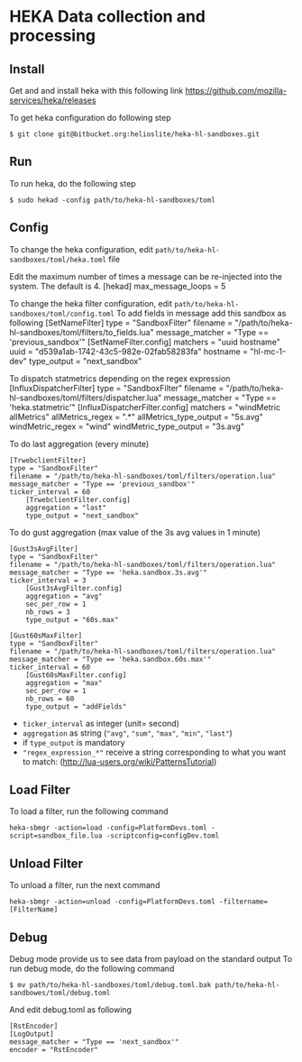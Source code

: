 HEKA Data collection and processing
===================================

Install
------------

Get and and install heka with this following link https://github.com/mozilla-services/heka/releases

To get heka configuration do following step

    $ git clone git@bitbucket.org:helioslite/heka-hl-sandboxes.git

Run
---

To run heka, do the following step

    $ sudo hekad -config path/to/heka-hl-sandboxes/toml

Config
------
To change the heka configuration, edit `path/to/heka-hl-sandboxes/toml/heka.toml` file

Edit the maximum number of times a message can be re-injected into the system. The default is 4.
[hekad]
max_message_loops = 5


To change the heka filter configuration, edit `path/to/heka-hl-sandboxes/toml/config.toml`
To add fields in message add this sandbox as following
    [SetNameFilter]
    type = "SandboxFilter"
    filename = "/path/to/heka-hl-sandboxes/toml/filters/to_fields.lua"
    message_matcher = "Type == 'previous_sandbox'"
        [SetNameFilter.config]
        matchers = "uuid hostname"
        uuid = "d539a1ab-1742-43c5-982e-02fab58283fa"
        hostname = "hl-mc-1-dev"
        type_output = "next_sandbox"


To dispatch statmetrics depending on the regex expression
    [InfluxDispatcherFilter]
    type = "SandboxFilter"
    filename = "/path/to/heka-hl-sandboxes/toml/filters/dispatcher.lua"
    message_matcher = "Type == 'heka.statmetric'"
        [InfluxDispatcherFilter.config]
        matchers = "windMetric allMetrics"
        allMetrics_regex = ".*"
        allMetrics_type_output = "5s.avg"
        windMetric_regex = "wind"
        windMetric_type_output = "3s.avg"

To do last aggregation (every minute)

    [TrwebclientFilter]
    type = "SandboxFilter"
    filename = "/path/to/heka-hl-sandboxes/toml/filters/operation.lua"
    message_matcher = "Type == 'previous_sandbox'"
    ticker_interval = 60
        [TrwebclientFilter.config]
        aggregation = "last"
        type_output = "next_sandbox"

To do gust aggregation (max value of the 3s avg values in 1 minute)

    [Gust3sAvgFilter]
    type = "SandboxFilter"
    filename = "/path/to/heka-hl-sandboxes/toml/filters/operation.lua"
    message_matcher = "Type == 'heka.sandbox.3s.avg'"
    ticker_interval = 3
        [Gust3sAvgFilter.config]
        aggregation = "avg"
        sec_per_row = 1
        nb_rows = 3
        type_output = "60s.max"

    [Gust60sMaxFilter]
    type = "SandboxFilter"
    filename = "/path/to/heka-hl-sandboxes/toml/filters/operation.lua"
    message_matcher = "Type == 'heka.sandbox.60s.max'"
    ticker_interval = 60
        [Gust60sMaxFilter.config]
        aggregation = "max"
        sec_per_row = 1
        nb_rows = 60
        type_output = "addFields"

* `ticker_interval` as integer (unit= second)
* `aggregation` as string (`"avg"`, `"sum"`, `"max"`, `"min"`, `"last"`)
* if `type_output` is mandatory
* `"regex_expression_*"` receive a string corresponding to what you want to match: (http://lua-users.org/wiki/PatternsTutorial)

Load Filter
-----------

To load a filter, run the following command

    heka-sbmgr -action=load -config=PlatformDevs.toml -script=sandbox_file.lua -scriptconfig=configDev.toml

Unload Filter
-------------

To unload a filter, run the next command

    heka-sbmgr -action=unload -config=PlatformDevs.toml -filtername=[FilterName]

Debug
-----
Debug mode provide us to see data from payload on the standard output
To run debug mode, do the following command

    $ mv path/to/heka-hl-sandboxes/toml/debug.toml.bak path/to/heka-hl-sandbowes/toml/debug.toml

And edit debug.toml as following

    [RstEncoder]
    [LogOutput]
    message_matcher = "Type == 'next_sandbox'"
    encoder = "RstEncoder"
